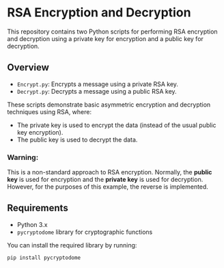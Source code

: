 # RSA Encryption and Decryption

This repository contains two Python scripts for performing RSA encryption and decryption using a private key for encryption and a public key for decryption.

## Overview

- `Encrypt.py`: Encrypts a message using a private RSA key.
- `Decrypt.py`: Decrypts a message using a public RSA key.

These scripts demonstrate basic asymmetric encryption and decryption techniques using RSA, where:

- The private key is used to encrypt the data (instead of the usual public key encryption).
- The public key is used to decrypt the data.

### Warning:
This is a non-standard approach to RSA encryption. Normally, the **public key** is used for encryption and the **private key** is used for decryption. However, for the purposes of this example, the reverse is implemented.

## Requirements

- Python 3.x
- `pycryptodome` library for cryptographic functions

You can install the required library by running:

```bash
pip install pycryptodome
